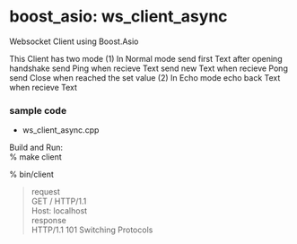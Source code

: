 boost_asio: ws_client_async
===============

Websocket Client using Boost.Asio

This Client has two mode
(1) In Normal mode
send first Text after opening handshake
send Ping when recieve Text
send new Text  when recieve Pong
send Close when reached the set value
(2) In Echo mode
echo back Text  when recieve Text


### sample code
- ws_client_async.cpp

Build and Run:  
% make client  

% bin/client  
> request  
> GET / HTTP/1.1  
> Host: localhost  
> response  
> HTTP/1.1 101 Switching Protocols  


